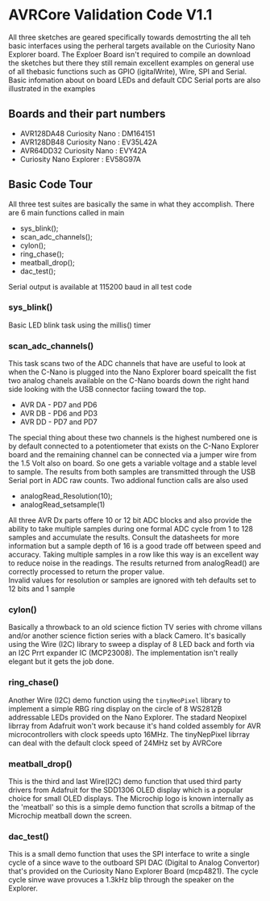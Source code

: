 #  AVRCore Validation Code V1.1

All three sketches are geared specifically towards demostrting the all teh basic interfaces using the perheral targets available on the Curiosity Nano Explorer board.  The Exploer Board isn't required to compile an download the sketches but there they still remain excellent examples on general use of all thebasic functions such as GPIO (igitalWrite), Wire, SPI and Serial.  
Basic infomation about on board LEDs and default CDC Serial ports are also illustrated in the examples 


## Boards and their part numbers

* AVR128DA48 Curiosity Nano : DM164151
* AVR128DB48 Curiosity Nano : EV35L42A
* AVR64DD32 Curiosity Nano : EVY42A
* Curiosity Nano Explorer : EV58G97A


## Basic Code Tour

All three test suites are basically the same in what they accomplish.  There are 6 main functions called in main 

  * sys_blink();
  * scan_adc_channels();
  * cylon();
  * ring_chase();
  * meatball_drop();
  * dac_test();

Serial output is available at 115200 baud in all test code



### sys_blink()
Basic LED blink task using the millis() timer

### scan_adc_channels()
This task scans two of the ADC channels that have are useful to look at when the C-Nano is plugged into the Nano Explorer board speicallt the fist two analog chanels available on the C-Nano boards down the right hand side looking with the USB connector faciing toward the top.  

  * AVR DA - PD7 and PD6
  * AVR DB - PD6 and PD3
  * AVR DD - PD7 and PD7

The special thing about these two channels is the highest numbered one is by default connected to a potentiometer that exists on the C-Nano Explorer board and the remaining channel can be connected via a jumper wire from the 1.5 Volt also on board. So one gets a variable voltage and a stable level to sample.
The results from both samples are transmitted through the USB Serial port in ADC raw counts.
Two addional function calls are also used

  * analogRead_Resolution(10);
  * analogRead_setsample(1)

All three AVR Dx parts offere 10 or 12 bit ADC blocks and also provide the ability to take multiple samples during one formal ADC cycle from 1 to 128 samples and accumulate the results. Consult the datasheets for more information but a sample depth of 16 is a good trade off between speed and accuracy. Taking multiple samples in a row like this way is an excellent way to reduce noise in the readings. The results returned from analogRead() are correctly processed to return the proper value.  
Invalid values for resolution or samples are ignored with teh defaults set to 12 bits and 1 sample

### cylon()
Basically a throwback to an old science fiction TV series with chrome villans and/or another science fiction series with a black Camero.  It's basically using the Wire (I2C) library to sweep a display of 8 LED back and forth via an I2C Prrt expander IC (MCP23008).
The implementation isn't really elegant but it gets the job done.

### ring_chase()
Another Wire (I2C) demo function using the `tinyNeoPixel` library to implement a simple RBG ring display on the circle of 8 WS2812B addressable LEDs provided on the Nano Explorer.  The stadard Neopixel librray from Adafruit won't work because it's hand colded assembly for AVR microcontrollers with clock speeds upto 16MHz.  The tinyNepPixel librray can deal with the default clock speed of 24MHz set by AVRCore

### meatball_drop()
This is the third and last Wire(I2C) demo function that used third party drivers from Adafruit for the SDD1306 OLED display which is a popular choice for small OLED displays.  The Microchip logo is known internally as the 'meatball' so this is a simple demo function that scrolls a bitmap of the Microchip meatball down the screen.

### dac_test()
This is a small demo function that uses the SPI interface to write a single cycle of a since wave to the outboard SPI DAC (Digital to Analog Convertor) that's provided on the Curiosity Nano Explorer Board (mcp4821). The cycle cycle sinve wave provuces a 1.3kHz blip through the speaker on the Explorer.  















